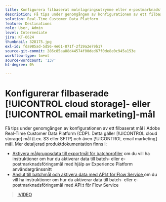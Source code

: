 ```yaml
---
title: Konfigurera filbaserat molnlagringsutrymme eller e-postmarknadsföringsmål
description: Få tips under genomgången av konfigurationen av ett filbaserat mål i Adobe Real-Time CDP. Detta gäller molnlagringsdestinationer (t.ex. S3 eller SFTP) och även e-postmarknadsföringsdestinationer.
solution: Real-Time Customer Data Platform
feature: Destinations
role: User, Admin
level: Intermediate
jira: KT-6624
thumbnail: 328175.jpg
exl-id: fda985ad-5d56-4e61-871f-2f29a2e79b17
source-git-commit: 286c85aa88d44574f00ded67f0de8e0c945a153e
workflow-type: tm+mt
source-wordcount: '137'
ht-degree: 0%

---
```


# Konfigurerar filbaserade [!UICONTROL cloud storage]- eller [!UICONTROL email marketing]-mål

Få tips under genomgången av konfigurationen av ett filbaserat mål i Adobe Real-Time Customer Data Platform (CDP). Detta gäller [!UICONTROL cloud storage] mål (t.ex. S3 eller SFTP) och även [!UICONTROL email marketing] mål. Mer detaljerad produktdokumentation finns i:

* [Aktivera målgruppsdata till exportmål för batchprofiler](https://experienceleague.adobe.com/docs/experience-platform/destinations/ui/activate/activate-batch-profile-destinations.html?lang=sv-SE) om du vill ha instruktioner om hur du aktiverar data till batch- eller e-postmarknadsföringsmål med hjälp av Experience Platform användargränssnitt
* [Anslut till batchmål och aktivera data med API:t för Flow Service ](https://experienceleague.adobe.com/docs/experience-platform/destinations/api/connect-activate-batch-destinations.html?lang=sv-SE) om du vill ha instruktioner om hur du aktiverar data till batch- eller e-postmarknadsföringsmål med API:t för Flow Service

>[!VIDEO](https://video.tv.adobe.com/v/328175/?learn=on&enablevpops)
